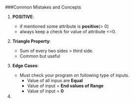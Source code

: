 ###Common Mistakes and Concepts

1. **POSITIVE**:
	- if mentioned some attribute is **positive**(> 0)
	- always keep a check for value of attribute <=0. 

2. **Triangle Property**:
	- Sum of every two sides > third side.
	- Common but useful

3. **Edge Cases**:
	- Must check your program on following type of inputs.
		- Value of all inpus are **Equal**
		- Value of input = **End values of Range**
		- Value of input = **0**

4. 